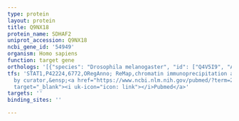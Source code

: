 ```yaml
---
type: protein
layout: protein
title: Q9NX18
protein_name: SDHAF2
uniprot_accession: Q9NX18
ncbi_gene_id: '54949'
organism: Homo sapiens
function: target gene
orthologs: '[{"species": "Drosophila melanogaster", "id": ["Q4V5I9", "A1Z897"]}, {"species": "Mus musculus", "id": ["Q8C6I2"]}, {"species": "Rattus norvegicus", "id": ["Q5RJQ7"]}, {"species": "Saccharomyces cerevisiae", "id": ["<a href=\"/protein/q08230\">Q08230</a>"]}]'
tfs: 'STAT1,P42224,6772,ORegAnno; ReMap,chromatin immunoprecipitation assay; inferred
  by curator,&ensp;<a href="https://www.ncbi.nlm.nih.gov/pubmed/?term=22951020%5Buid%5D+OR+26578589%5Buid%5D+OR+29126285%5Buid%5D"
  target="_blank"><i uk-icon="icon: link"></i>Pubmed</a>'
targets: ''
binding_sites: ''

---
```

